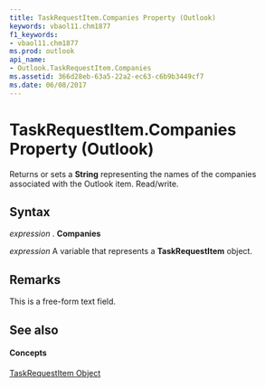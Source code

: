```yaml
---
title: TaskRequestItem.Companies Property (Outlook)
keywords: vbaol11.chm1877
f1_keywords:
- vbaol11.chm1877
ms.prod: outlook
api_name:
- Outlook.TaskRequestItem.Companies
ms.assetid: 366d28eb-63a5-22a2-ec63-c6b9b3449cf7
ms.date: 06/08/2017
---
```



# TaskRequestItem.Companies Property (Outlook)

Returns or sets a  **String** representing the names of the companies associated with the Outlook item. Read/write.


## Syntax

 _expression_ . **Companies**

 _expression_ A variable that represents a **TaskRequestItem** object.


## Remarks

This is a free-form text field. 


## See also


#### Concepts


[TaskRequestItem Object](Outlook.TaskRequestItem.md)

